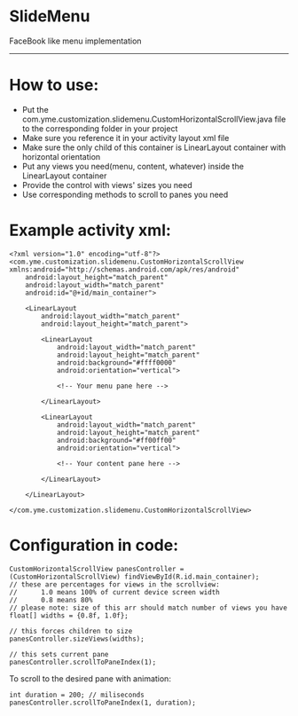 SlideMenu
=========

FaceBook like menu implementation

---------

How to use:
=========

* Put the com.yme.customization.slidemenu.CustomHorizontalScrollView.java file to the 
corresponding folder in your project
* Make sure you reference it in your activity layout xml file
* Make sure the only child of this container is LinearLayout container with horizontal orientation
* Put any views you need(menu, content, whatever) inside the LinearLayout container
* Provide the control with views' sizes you need
* Use corresponding methods to scroll to panes you need

Example activity xml:
=========

    <?xml version="1.0" encoding="utf-8"?>
    <com.yme.customization.slidemenu.CustomHorizontalScrollView xmlns:android="http://schemas.android.com/apk/res/android"
        android:layout_height="match_parent"
        android:layout_width="match_parent"
        android:id="@+id/main_container">

        <LinearLayout
            android:layout_width="match_parent"
            android:layout_height="match_parent">

            <LinearLayout
                android:layout_width="match_parent"
                android:layout_height="match_parent"
                android:background="#ffff0000"
                android:orientation="vertical">

                <!-- Your menu pane here -->

            </LinearLayout>

            <LinearLayout
                android:layout_width="match_parent"
                android:layout_height="match_parent"
                android:background="#ff00ff00"
                android:orientation="vertical">

                <!-- Your content pane here -->

            </LinearLayout>

        </LinearLayout>

    </com.yme.customization.slidemenu.CustomHorizontalScrollView>
    
Configuration in code:
=========

    CustomHorizontalScrollView panesController = (CustomHorizontalScrollView) findViewById(R.id.main_container);
    // these are percentages for views in the scrollview:
    //      1.0 means 100% of current device screen width
    //      0.8 means 80%
    // please note: size of this arr should match number of views you have
    float[] widths = {0.8f, 1.0f};

    // this forces children to size
    panesController.sizeViews(widths);

    // this sets current pane
    panesController.scrollToPaneIndex(1);

To scroll to the desired pane with animation:

    int duration = 200; // miliseconds
    panesController.scrollToPaneIndex(1, duration);
    
